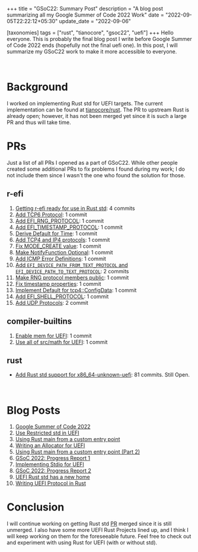 +++
title = "GSoC22: Summary Post"
description = "A blog post summarizing all my Google Summer of Code 2022 Work"
date = "2022-09-05T22:22:12+05:30"
update_date = "2022-09-06"

[taxonomies]
tags = ["rust", "tianocore", "gsoc22", "uefi"]
+++
Hello everyone. This is probably the final blog post I write before Google Summer of Code 2022 ends (hopefully not the final uefi one). In this post, I will summarize my GSoC22 work to make it more accessible to everyone.

<!-- more -->

<br>

# Background
I worked on implementing Rust std for UEFI targets. The current implementation can be found at [tianocore/rust](https://github.com/tianocore/rust/tree/uefi-master). The PR to upstream Rust is already open; however, it has not been merged yet since it is such a large PR and thus will take time.

# PRs
Just a list of all PRs I opened as a part of GSoC22. While other people created some additional PRs to fix problems I found during my work; I do not include them since I wasn't the one who found the solution for those.

## r-efi
1. [Getting r-efi ready for use in Rust std](https://github.com/r-efi/r-efi/pull/33): 4 commits
2. [Add TCP6 Protocol](https://github.com/r-efi/r-efi/pull/34): 1 commit
3. [Add EFI_RNG_PROTOCOL](https://github.com/r-efi/r-efi/pull/36): 1 commit
4. [Add EFI_TIMESTAMP_PROTOCOL](https://github.com/r-efi/r-efi/pull/37): 1 commit
5. [Derive Default for Time](https://github.com/r-efi/r-efi/pull/38): 1 commit
6. [Add TCP4 and IP4 protocols](https://github.com/r-efi/r-efi/pull/39): 1 commit
7. [Fix MODE_CREATE value](https://github.com/r-efi/r-efi/pull/40): 1 commit
8. [Make NotifyFunction Optional](https://github.com/r-efi/r-efi/pull/42): 1 commit
9. [Add ICMP Error Definitions](https://github.com/r-efi/r-efi/pull/44): 1 commit
10. [Add `EFI_DEVICE_PATH_FROM_TEXT_PROTOCOL` and `EFI_DEVICE_PATH_TO_TEXT_PROTOCOL`](https://github.com/r-efi/r-efi/pull/45): 2 commits
11. [Make RNG protocol members public](https://github.com/r-efi/r-efi/pull/48): 1 commit
12. [Fix timestamp properties](https://github.com/r-efi/r-efi/pull/49): 1 commit
13. [Implement Default for tcp4::ConfigData](https://github.com/r-efi/r-efi/pull/50): 1 commit
14. [Add EFI_SHELL_PROTOCOL](https://github.com/r-efi/r-efi/pull/51): 1 commit
15. [Add UDP Protocols](https://github.com/r-efi/r-efi/pull/52): 2 commit

## compiler-builtins
1. [Enable mem for UEFI](https://github.com/rust-lang/compiler-builtins/pull/473): 1 commit
2. [Use all of src/math for UEFI](https://github.com/rust-lang/compiler-builtins/pull/480): 1 commit

## rust
- [Add Rust std support for x86_64-unknown-uefi](https://github.com/rust-lang/rust/pull/100316): 81 commits. Still Open.

<br>

# Blog Posts
1. [Google Summer of Code 2022](@/posts/post5.md)
2. [Use Restricted std in UEFI](@/posts/post6.md)
3. [Using Rust main from a custom entry point](@/posts/post7.md)
4. [Writing an Allocator for UEFI](@/posts/post8.md)
5. [Using Rust main from a custom entry point (Part 2)](@/posts/post9.md)
6. [GSoC 2022: Progress Report 1](@/posts/post10.md)
7. [Implementing Stdio for UEFI](@/posts/post11.md)
8. [GSoC 2022: Progress Report 2](@/posts/post12.md)
9. [UEFI Rust std has a new home](@/posts/post13.md)
10. [Writing UEFI Protocol in Rust](@/posts/post14.md)

# Conclusion
I will continue working on getting Rust std [PR](https://github.com/rust-lang/rust/pull/100316) merged since it is still unmerged. I also have some more UEFI Rust Projects lined up, and I think I will keep working on them for the foreseeable future. Feel free to check out and experiment with using Rust for UEFI (with or without std).
